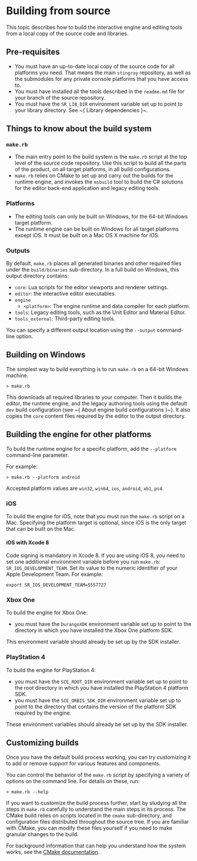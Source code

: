 # Building from source

This topic describes how to build the interactive engine and editing tools from a local copy of the source code and libraries.

## Pre-requisites

-	You must have an up-to-date local copy of the source code for all platforms you need. That means the main `stingray` repository, as well as the submodules for any private console platforms that you have access to.
-	You must have installed all the tools described in the `readme.md` file for your branch of the source repository.
-	You must have the `SR_LIB_DIR` environment variable set up to point to your library directory. See ~{ Library dependencies }~.

## Things to know about the build system

### `make.rb`

-	The main entry point to the build system is the `make.rb` script at the top level of the source code repository. Use this script to build all the parts of the product, on all target platforms, in all build configurations.
-	`make.rb` relies on CMake to set up and carry out the builds for the runtime engine, and invokes the `msbuild` tool to build the C# solutions for the editor back-end application and legacy editing tools.

### Platforms

-	The editing tools can only be built on Windows, for the 64-bit Windows target platform.
-	The runtime engine can be built on Windows for all target platforms except iOS. It must be built on a Mac OS X machine for iOS.

### Outputs

By default, `make.rb` places all generated binaries and other required files under the `build/binaries` sub-directory. In a full build on Windows, this output directory contains:

-	`core`: Lua scripts for the editor viewports and renderer settings.
-	`editor`: the interactive editor executables.
-	`engine`
    -	`<platform>`: The engine runtime and data compiler for each platform.
-	`tools`: Legacy editing tools, such as the Unit Editor and Material Editor.
-   `tools_external`: Third-party editing tools.

You can specify a different output location using the `--output` command-line option.

## Building on Windows

The simplest way to build everything is to run `make.rb` on a 64-bit Windows machine.

```
> make.rb
```

This downloads all required libraries to your computer. Then it builds the editor, the runtime engine, and the legacy authoring tools using the default `dev` build configuration (see ~{ About engine build configurations }~). It also copies the `core` content files required by the editor to the output directory.

## Building the engine for other platforms

To build the runtime engine for a specific platform, add the `--platform` command-line parameter.

For example:

```
> make.rb --platform android
```

Accepted platform values are `win32`, `win64`, `ios`, `android`, `xb1`, `ps4`.

### iOS

To build the engine for iOS, note that you must run the `make.rb` script on a Mac. Specifying the platform target is optional, since iOS is the only target that can be built on the Mac.

#### iOS with Xcode 8

Code signing is mandatory in Xcode 8. If you are using iOS 8, you need to set one additional environment variable before you run `make.rb`: `SR_IOS_DEVELOPMENT_TEAM`. Set its value to the numeric identifier of your Apple Development Team. For example:

`export SR_IOS_DEVELOPMENT_TEAM=5557727`

### Xbox One

To build the engine for Xbox One:

-	you must have the `DurangoXDK` environment variable set up to point to the directory in which you have installed the Xbox One platform SDK.

This environment variable should already be set up by the SDK installer.

### PlayStation 4

To build the engine for PlayStation 4:

-	you must have the `SCE_ROOT_DIR` environment variable set up to point to the root directory in which you have installed the PlayStation 4 platform SDK.
-	you must have the `SCE_ORBIS_SDK_DIR` environment variable set up to point to the directory that contains the version of the platform SDK required by the engine.

These environment variables should already be set up by the SDK installer.

## Customizing builds

Once you have the default build process working, you can try customizing it to add or remove support for various features and components.

You can control the behavior of the `make.rb` script by specifying a variety of options on the command line. For details on these, run:

```
> make.rb --help
```

If you want to customize the build process further, start by studying all the steps in `make.rb` carefully to understand the main steps in its process. The CMake build relies on scripts located in the `cmake` sub-directory, and configuration files distributed throughout the source tree. If you are familiar with CMake, you can modify these files yourself if you need to make granular changes to the build.

For background information that can help you understand how the system works, see the [CMake documentation](http://www.cmake.org/documentation/).
